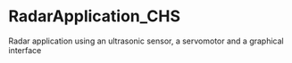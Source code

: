 # RadarApplication_CHS
Radar application using an ultrasonic sensor, a servomotor and a graphical interface
